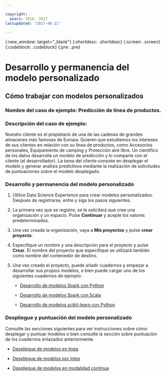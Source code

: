 ```yaml
---

copyright:
  years: 2016, 2017
lastupdated: "2017-06-21"

---
```

<!-- Copyright info and last updated date at top of file: REQUIRED
    The copyright and lastupdated info is YAML content that must occur at the top of the MD file, before attributes are listed.
    It must be --- surrounded by 3 dashes ---
    The value "years" can contain just one year or a two years separated by a comma. (years: 2014, 2016)
    The value "lastupdated" must be followed by a machine date in quotes in the following format: "YYYY-MM-DD"
    The value for "years" must be indented 2 spaces under "copyright", followed by "lastupdated" which should start on its own non-indented line.

-->

<!-- Common attributes used in the template are defined as follows: -->
{:new_window: target="_blank"}
{:shortdesc: .shortdesc}
{:screen: .screen}
{:codeblock: .codeblock}
{:pre: .pre}

# Desarrollo y permanencia del modelo personalizado

## Cómo trabajar con modelos personalizados

### Nombre del caso de ejemplo: Predicción de línea de productos.

### Descripción del caso de ejemplo: 

Nuestro cliente es el propietario de una de las cadenas de grandes almacenes más famosas de Europa. Quieren que estudiemos los intereses de sus clientes en relación con su línea de productos, como Accesorios personales, Equipamiento de camping y Protección aire libre.
Un científico de los datos desarrolla un modelo de predicción y lo comparte con el cliente (el desarrollador). La tarea del cliente consiste en desplegar el modelo y generar análisis predictivos mediante la realización de solicitudes de puntuaciones sobre el modelo desplegado.

### Desarrollo y permanencia del modelo personalizado

1. Utilice Data Science Experience para crear modelos personalizados. Después de registrarse, entre y siga los pasos siguientes.

2. La primera vez que se registre, se le solicitará que cree una organización y un espacio. Pulse **Continuar** y acepte los valores predeterminados.

3. Una vez creada la organización, vaya a **Mis proyectos** y pulse **crear proyecto**.

4. Especifique un nombre y una descripción para el proyecto y pulse **Crear**. El nombre del proyecto que especifique se utilizará también como nombre del contenedor de destino.

5. Una vez creado el proyecto, puede añadir cuadernos y empezar a desarrollar sus propios modelos, o bien puede cargar uno de los siguientes cuadernos de ejemplo:

   *  [Desarrollo de modelos Spark con Python](https://apsportal.ibm.com/analytics/notebooks/89492fd6-a641-4819-9176-3d9381561df9/view?access_token=d80bef1a172d1d83d3721b101886337158457281774186f181a2e6a5b57f5ec7)

   *  [Desarrollo de modelos Spark con Scala](https://apsportal.ibm.com/analytics/notebooks/c8652d2c-bfc9-4354-8168-f1c9f7f8dfc2/view?access_token=02a83fea8450a452c8de76af98dae078459d0f56810ddef4f4c62d5bc4fc72cf)

   *  [Desarrollo de modelos scikit-learn con Python](https://apsportal.ibm.com/analytics/notebooks/5215a61a-16d7-4fa2-b060-e3e243ceebe3/view?access_token=70f48c95c5571a614ce97484d3f168b1d9b6aeebce015187d3d77ce6038f025e)



### Despliegue y puntuación del modelo personalizado

Consulte las secciones siguientes para ver instrucciones sobre cómo desplegar y puntuar modelos o bien consulte la sección sobre puntuación de los cuadernos enlazados anteriormente.

*  [Despliegue de modelos en línea](pm_service_api_spark_online.html)

*  [Despliegue de modelos por lotes](pm_service_api_spark_batch.html)

*  [Despliegue de modelos en modalidad continua](pm_service_api_spark_streaming.html)
